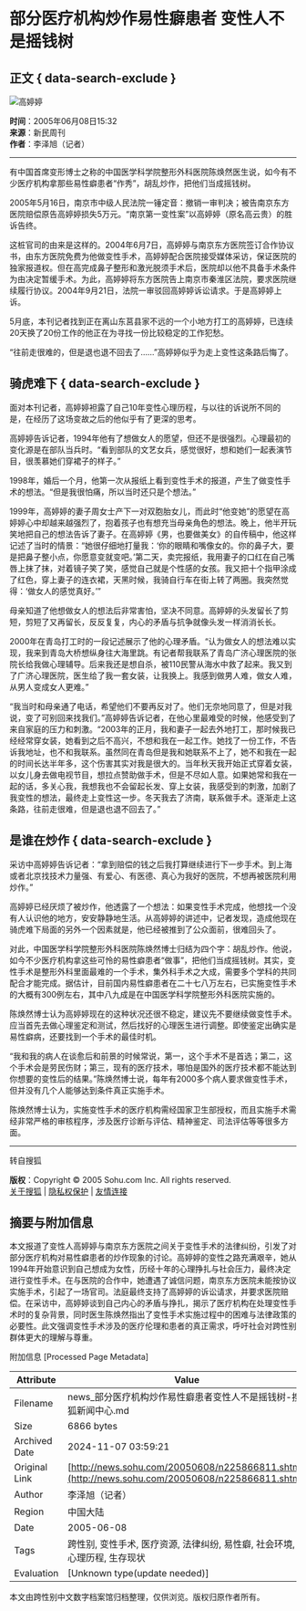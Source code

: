 # 部分医疗机构炒作易性癖患者 变性人不是摇钱树

## 正文 { data-search-exclude }


![高婷婷](https://photo.sohu.com/07/95/Img211189507.jpg)

**时间**：2005年06月08日15:32  
**来源**：新民周刊  
**作者**：李泽旭（记者）

---

有中国首席变形博士之称的中国医学科学院整形外科医院陈焕然医生说，如今有不少医疗机构拿那些易性癖患者“作秀”，胡乱炒作，把他们当成摇钱树。

2005年5月16日，南京市中级人民法院一锤定音：撤销一审判决；被告南京东方医院赔偿原告高婷婷损失5万元。“南京第一变性案”以高婷婷（原名高云贵）的胜诉告终。

这桩官司的由来是这样的。2004年6月7日，高婷婷与南京东方医院签订合作协议书，由东方医院免费为他做变性手术，高婷婷配合医院接受媒体采访，保证医院的独家报道权。但在高完成鼻子整形和激光脱须手术后，医院却以他不具备手术条件为由决定暂缓手术。为此，高婷婷将东方医院告上南京市秦淮区法院，要求医院继续履行协议。2004年9月21日，法院一审驳回高婷婷诉讼请求。于是高婷婷上诉。

5月底，本刊记者找到正在离山东莒县家不远的一个小地方打工的高婷婷，已连续20天换了20份工作的他正在为寻找一份比较稳定的工作犯愁。

“往前走很难的，但是退也退不回去了……”高婷婷似乎为走上变性这条路后悔了。

## 骑虎难下 { data-search-exclude }

面对本刊记者，高婷婷袒露了自己10年变性心理历程，与以往的诉说所不同的是，在经历了这场变故之后的他似乎有了更深的思考。

高婷婷告诉记者，1994年他有了想做女人的愿望，但还不是很强烈。心理最初的变化源是在部队当兵时。“看到部队的文艺女兵，感觉很好，想和她们一起表演节目，很羡慕她们穿裙子的样子。”

1998年，婚后一个月，他第一次从报纸上看到变性手术的报道，产生了做变性手术的想法。“但是我很怕痛，所以当时还只是个想法。”

1999年，高婷婷的妻子周女士产下一对双胞胎女儿，而此时“他变她”的愿望在高婷婷心中却越来越强烈了，抱着孩子也有想充当母亲角色的想法。晚上，他半开玩笑地把自己的想法告诉了妻子。在高婷婷《男，也要做美女》的自传稿中，他这样记述了当时的情景：“她很仔细地打量我：‘你的眼睛和嘴像女的。你的鼻子大，要是把鼻子整小点，你愿意变就变吧。’第二天，卖完报纸，我用妻子的口红在自己嘴唇上抹了抹，对着镜子笑了笑，感觉自己就是个性感的女孩。我又把十个指甲涂成了红色，穿上妻子的连衣裙，天黑时候，我骑自行车在街上转了两圈。我突然觉得：‘做女人的感觉真好。’”

母亲知道了他想做女人的想法后非常害怕，坚决不同意。高婷婷的头发留长了剪短，剪短了又再留长，反反复复，内心的矛盾与抗争就像头发一样消消长长。

2000年在青岛打工时的一段记述展示了他的心理矛盾。“认为做女人的想法难以实现，我来到青岛大桥想纵身往大海里跳。有记者帮我联系了青岛广济心理医院的张院长给我做心理辅导。后来我还是想自杀，被110民警从海水中救了起来。我又到了广济心理医院，医生给了我一套女装，让我换上。我感到做男人难，做女人难，从男人变成女人更难。”

“我当时和母亲通了电话，希望他们不要再反对了。他们无奈地同意了，但是对我说，变了可别回来找我们。”高婷婷告诉记者，在他心里最难受的时候，他感受到了来自家庭的压力和刺激。“2003年的正月，我和妻子一起去外地打工，那时候我已经经常穿女装，她看到之后不高兴，不想和我在一起工作。她找了一份工作，不告诉我地址，也不和我联系。虽然同在青岛但是我和她联系不上了，她不和我在一起的时间长达半年多，这个伤害其实对我是很大的。当年秋天我开始正式穿着女装，以女儿身去做电视节目，想拉点赞助做手术，但是不尽如人意。如果她常和我在一起的话，多关心我，我想我也不会留起长发、穿上女装，我感受到的刺激，加剧了我变性的想法，最终走上变性这一步。冬天我去了济南，联系做手术。逐渐走上这条路，往前走很难，但是退也退不回去了。”

## 是谁在炒作 { data-search-exclude }

采访中高婷婷告诉记者：“拿到赔偿的钱之后我打算继续进行下一步手术。到上海或者北京找技术力量强、有爱心、有医德、真心为我好的医院，不想再被医院利用炒作。”

高婷婷已经厌烦了被炒作，他透露了一个想法：如果变性手术完成，他想找一个没有人认识他的地方，安安静静地生活。从高婷婷的讲述中，记者发现，造成他现在骑虎难下局面的另外一个因素就是，他已经被推到了公众面前，很难回头了。

对此，中国医学科学院整形外科医院陈焕然博士归结为四个字：胡乱炒作。他说，如今不少医疗机构拿这些可怜的易性癖患者“做事”，把他们当成摇钱树。其实，变性手术是整形外科里面最难的一个手术，集外科手术之大成，需要多个学科的共同配合才能完成。据估计，目前国内易性癖患者在二十七八万左右，已实施变性手术的大概有300例左右，其中八九成是在中国医学科学院整形外科医院实施的。

陈焕然博士认为高婷婷现在的这种状况还很不稳定，建议先不要继续做变性手术。应当首先去做心理鉴定和测试，然后找好的心理医生进行调整。即使鉴定出确实是易性癖病，还要找到一个手术的最佳时机。

“我和我的病人在谈愈后和前景的时候常说，第一，这个手术不是首选；第二，这个手术会是劳民伤财；第三，现有的医疗技术，哪怕是国外的医疗技术都不能达到你想要的变性后的结果。”陈焕然博士说，每年有2000多个病人要求做变性手术，但并没有几个人能够达到条件真正实施手术。

陈焕然博士认为，实施变性手术的医疗机构需经国家卫生部授权，而且实施手术需经非常严格的审核程序，涉及医疗诊断与评估、精神鉴定、司法评估等等很多方面。

---

转自搜狐

**版权**：Copyright © 2005 Sohu.com Inc. All rights reserved.  
[关于搜狐](https://www.sohu.com/about/) | [隐私权保护](https://www.sohu.com/about/privacy.html) | [友情连接](https://www.sohu.com/about/lianxi.htm)

## 摘要与附加信息

<!-- tcd_abstract -->
本文报道了变性人高婷婷与南京东方医院之间关于变性手术的法律纠纷，引发了对部分医疗机构对易性癖患者的炒作现象的讨论。高婷婷的变性之路充满艰辛，她从1994年开始意识到自己想成为女性，历经十年的心理挣扎与社会压力，最终决定进行变性手术。在与医院的合作中，她遭遇了诚信问题，南京东方医院未能按协议实施手术，引起了一场官司。法庭最终支持了高婷婷的诉讼请求，并要求医院赔偿。在采访中，高婷婷谈到自己内心的矛盾与挣扎，揭示了医疗机构在处理变性手术时的复杂背景，同时医生陈焕然指出了变性手术实施过程中的困难与法律政策的必要性。此文强调变性手术涉及的医疗伦理和患者的真正需求，呼吁社会对跨性别群体更大的理解与尊重。
<!-- tcd_abstract_end -->

附加信息 [Processed Page Metadata]

| Attribute       | Value                                  |
|-----------------|----------------------------------------|
| Filename        | news_部分医疗机构炒作易性癖患者变性人不是摇钱树-搜狐新闻中心.md                             |
| Size            | 6866 bytes                           |
| Archived Date   | 2024-11-07 03:59:21                             |
| Original Link   | [http://news.sohu.com/20050608/n225866811.shtml](http://news.sohu.com/20050608/n225866811.shtml)                       |
| Author          | 李泽旭（记者）                               |
| Region          | 中国大陆                               |
| Date            | 2005-06-08                                 |
| Tags            | 跨性别, 变性手术, 医疗资源, 法律纠纷, 易性癖, 社会环境, 心理历程, 生存现状                                 |
| Evaluation            | [Unknown type(update needed)]                                 |
<!-- tcd_table_end -->

本文由跨性别中文数字档案馆归档整理，仅供浏览。版权归原作者所有。
